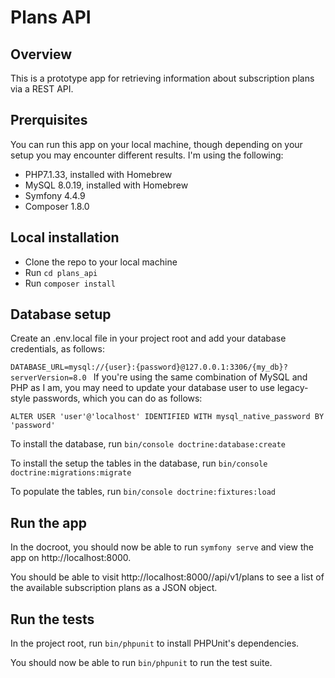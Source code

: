 # Plans API

## Overview

This is a prototype app for retrieving information about subscription plans via a REST API. 

## Prerquisites

You can run this app on your local machine, though depending on your setup you may encounter different results. I'm using the following:

- PHP7.1.33, installed with Homebrew
- MySQL 8.0.19, installed with Homebrew
- Symfony 4.4.9
- Composer 1.8.0

## Local installation

- Clone the repo to your local machine 
- Run `cd plans_api`
- Run `composer install`


## Database setup

Create an .env.local file in your project root and add your database credentials, as follows: 

`DATABASE_URL=mysql://{user}:{password}@127.0.0.1:3306/{my_db}?serverVersion=8.0
`
If you're using the same combination of MySQL and PHP as I am, you may need to update your database user to use legacy-style passwords, which you can do as follows: 

`ALTER USER 'user'@'localhost' IDENTIFIED WITH mysql_native_password BY 'password'`

To install the database, run `bin/console doctrine:database:create`

To install the setup the tables in the database, run `bin/console doctrine:migrations:migrate`

To populate the tables, run `bin/console doctrine:fixtures:load`

## Run the app

In the docroot, you should now be able to run `symfony serve` and view the app on http://localhost:8000.

You should be able to visit http://localhost:8000//api/v1/plans to see a list of the available subscription plans as a JSON object. 

## Run the tests

In the project root, run `bin/phpunit` to install PHPUnit's dependencies. 

You should now be able to run `bin/phpunit` to run the test suite.

